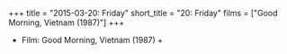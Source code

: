 +++
title = "2015-03-20: Friday"
short_title = "20: Friday"
films = ["Good Morning, Vietnam (1987)"]
+++


* Film: Good Morning, Vietnam (1987) +
